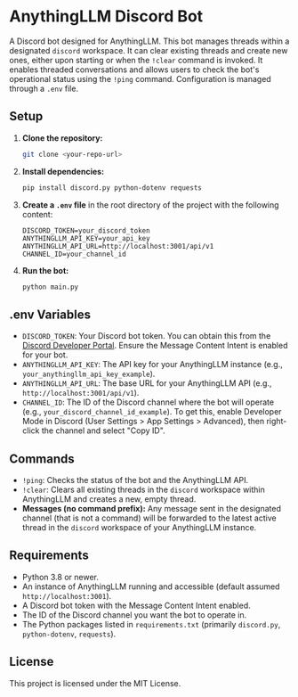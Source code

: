 # AnythingLLM Discord Bot

A Discord bot designed for AnythingLLM. This bot manages threads within a designated `discord` workspace. It can clear existing threads and create new ones, either upon starting or when the `!clear` command is invoked. It enables threaded conversations and allows users to check the bot's operational status using the `!ping` command. Configuration is managed through a `.env` file.

## Setup

1.  **Clone the repository:**
    ```bash
    git clone <your-repo-url>
    ```
2.  **Install dependencies:**
    ```bash
    pip install discord.py python-dotenv requests
    ```
3.  **Create a `.env` file** in the root directory of the project with the following content:
    ```env
    DISCORD_TOKEN=your_discord_token
    ANYTHINGLLM_API_KEY=your_api_key
    ANYTHINGLLM_API_URL=http://localhost:3001/api/v1
    CHANNEL_ID=your_channel_id
    ```
4.  **Run the bot:**
    ```bash
    python main.py
    ```

## .env Variables

* `DISCORD_TOKEN`: Your Discord bot token. You can obtain this from the [Discord Developer Portal](https://discord.com/developers/applications). Ensure the Message Content Intent is enabled for your bot.
* `ANYTHINGLLM_API_KEY`: The API key for your AnythingLLM instance (e.g., `your_anythingllm_api_key_example`).
* `ANYTHINGLLM_API_URL`: The base URL for your AnythingLLM API (e.g., `http://localhost:3001/api/v1`).
* `CHANNEL_ID`: The ID of the Discord channel where the bot will operate (e.g., `your_discord_channel_id_example`). To get this, enable Developer Mode in Discord (User Settings > App Settings > Advanced), then right-click the channel and select "Copy ID".

## Commands

* `!ping`: Checks the status of the bot and the AnythingLLM API.
* `!clear`: Clears all existing threads in the `discord` workspace within AnythingLLM and creates a new, empty thread.
* **Messages (no command prefix):** Any message sent in the designated channel (that is not a command) will be forwarded to the latest active thread in the `discord` workspace of your AnythingLLM instance.

## Requirements

* Python 3.8 or newer.
* An instance of AnythingLLM running and accessible (default assumed `http://localhost:3001`).
* A Discord bot token with the Message Content Intent enabled.
* The ID of the Discord channel you want the bot to operate in.
* The Python packages listed in `requirements.txt` (primarily `discord.py`, `python-dotenv`, `requests`).

## License

This project is licensed under the MIT License.
